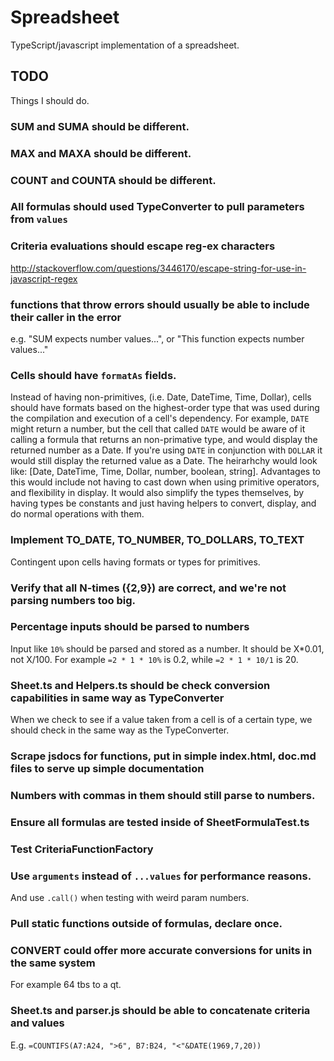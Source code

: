 # Spreadsheet
TypeScript/javascript implementation of a spreadsheet.

## TODO
Things I should do.


### SUM and SUMA should be different.


### MAX and MAXA should be different.


### COUNT and COUNTA should be different.


### All formulas should used TypeConverter to pull parameters from `values`


### Criteria evaluations should escape reg-ex characters
http://stackoverflow.com/questions/3446170/escape-string-for-use-in-javascript-regex


### functions that throw errors should usually be able to include their caller in the error
e.g. "SUM expects number values...", or "This function expects number values..."


### Cells should have `formatAs` fields.
Instead of having non-primitives, (i.e. Date, DateTime, Time, Dollar), cells should have formats based on the
highest-order type that was used during the compilation and execution of a cell's dependency. For example, `DATE` might
return a number, but the cell that called `DATE` would be aware of it calling a formula that returns an non-primative
type, and would display the returned number as a Date. If you're using `DATE` in conjunction with `DOLLAR` it would
still display the returned value as a Date. The heirarhchy would look like: [Date, DateTime, Time, Dollar, number,
boolean, string]. Advantages to this would include not having to cast down when using primitive operators,
and flexibility in display. It would also simplify the types themselves, by having types be constants and just having
helpers to convert, display, and do normal operations with them.


### Implement TO_DATE, TO_NUMBER, TO_DOLLARS, TO_TEXT
Contingent upon cells having formats or types for primitives.


### Verify that all N-times ({2,9}) are correct, and we're not parsing numbers too big.


### Percentage inputs should be parsed to numbers
Input like `10%` should be parsed and stored as a number. It should be X*0.01, not X/100. For example `=2 * 1 * 10%` is
0.2, while `=2 * 1 * 10/1` is 20.


### Sheet.ts and Helpers.ts should be check conversion capabilities in same way as TypeConverter
When we check to see if a value taken from a cell is of a certain type, we should check in the same way as the
TypeConverter.


### Scrape jsdocs for functions, put in simple index.html, doc.md files to serve up simple documentation


### Numbers with commas in them should still parse to numbers.


### Ensure all formulas are tested inside of SheetFormulaTest.ts


### Test CriteriaFunctionFactory


### Use `arguments` instead of `...values` for performance reasons.
And use `.call()` when testing with weird param numbers.


### Pull static functions outside of formulas, declare once.


### CONVERT could offer more accurate conversions for units in the same system
For example 64 tbs to a qt.


### Sheet.ts and parser.js should be able to concatenate criteria and values
E.g. `=COUNTIFS(A7:A24, ">6", B7:B24, "<"&DATE(1969,7,20))`